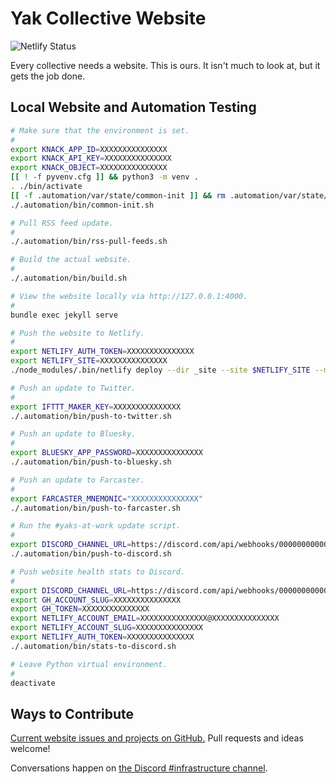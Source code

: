 # Yak Collective Website

![Netlify Status](https://api.netlify.com/api/v1/badges/943ff646-41b6-4b4b-ab86-a891698c72c7/deploy-status)

Every collective needs a website. This is ours. It isn't much to look at, but it gets the job done.

## Local Website and Automation Testing

```bash
# Make sure that the environment is set.
#
export KNACK_APP_ID=XXXXXXXXXXXXXXX
export KNACK_API_KEY=XXXXXXXXXXXXXXX
export KNACK_OBJECT=XXXXXXXXXXXXXXX
[[ ! -f pyvenv.cfg ]] && python3 -m venv .
. ./bin/activate
[[ -f .automation/var/state/common-init ]] && rm .automation/var/state/common-init
./.automation/bin/common-init.sh

# Pull RSS feed update.
#
./.automation/bin/rss-pull-feeds.sh

# Build the actual website.
#
./.automation/bin/build.sh

# View the website locally via http://127.0.0.1:4000.
#
bundle exec jekyll serve

# Push the website to Netlify.
#
export NETLIFY_AUTH_TOKEN=XXXXXXXXXXXXXXX
export NETLIFY_SITE=XXXXXXXXXXXXXXX
./node_modules/.bin/netlify deploy --dir _site --site $NETLIFY_SITE --message "Local development deploy $(date -u +"%Y%m%d%H%M%S")/${USER}@${HOST}" --prod

# Push an update to Twitter.
#
export IFTTT_MAKER_KEY=XXXXXXXXXXXXXXX
./.automation/bin/push-to-twitter.sh

# Push an update to Bluesky.
#
export BLUESKY_APP_PASSWORD=XXXXXXXXXXXXXXX
./.automation/bin/push-to-bluesky.sh

# Push an update to Farcaster.
#
export FARCASTER_MNEMONIC="XXXXXXXXXXXXXXX"
./.automation/bin/push-to-farcaster.sh

# Run the #yaks-at-work update script.
#
export DISCORD_CHANNEL_URL=https://discord.com/api/webhooks/0000000000000000/XXXXXXXXXXXXXXX
./.automation/bin/push-to-discord.sh

# Push website health stats to Discord.
#
export DISCORD_CHANNEL_URL=https://discord.com/api/webhooks/0000000000000000/XXXXXXXXXXXXXXX
export GH_ACCOUNT_SLUG=XXXXXXXXXXXXXXX
export GH_TOKEN=XXXXXXXXXXXXXXX
export NETLIFY_ACCOUNT_EMAIL=XXXXXXXXXXXXXXX@XXXXXXXXXXXXXXX
export NETLIFY_ACCOUNT_SLUG=XXXXXXXXXXXXXXX
export NETLIFY_AUTH_TOKEN=XXXXXXXXXXXXXXX
./.automation/bin/stats-to-discord.sh

# Leave Python virtual environment.
#
deactivate
```

## Ways to Contribute

[Current website issues and projects on GitHub.](https://github.com/The-Yak-Collective/yakcollective/issues) Pull requests and ideas welcome!

Conversations happen on [the Discord #infrastructure channel](https://discord.com/channels/692111190851059762/704369362315772044).
